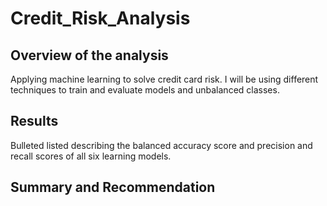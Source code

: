 # Credit_Risk_Analysis

## Overview of the analysis

Applying machine learning to solve credit card risk.  I will be using different techniques to train and evaluate models and unbalanced classes.  

## Results

Bulleted listed describing the balanced accuracy score  and precision and recall scores of all six learning models. 

## Summary and Recommendation

